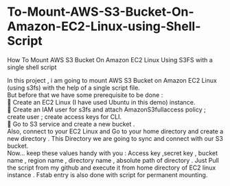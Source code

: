 # To-Mount-AWS-S3-Bucket-On-Amazon-EC2-Linux-using-Shell-Script
How To Mount AWS S3 Bucket On Amazon EC2 Linux Using S3FS with a single shell script

In this project , i am going to mount AWS S3 Bucket on Amazon EC2 Linux (using s3fs) with the help of a single script file.</br>
But before that we have some prerequisite to be done : </br>
🥇 Create an EC2 Linux (I have used Ubuntu in this demo) instance.</br>
🥈 Create an IAM user for s3fs and attach AmazonS3fullaccess policy ; create user ; create access keys for CLI.</br>
🥉 Go to S3 service and create a new bucket .</br>
Also, connect to your EC2 Linux and Go to your home directory and create a new directory . This Directory we are going to sync and connect with our S3 bucket.</br>
Now... keep these values handy with you :
Access key ,secret key , bucket name , region name , directory name , absolute path of directory .
Just Pull the script from my github and execute it from home directory of EC2 linux instance . Fstab entry is also done with script for permanent mounting.</br>



